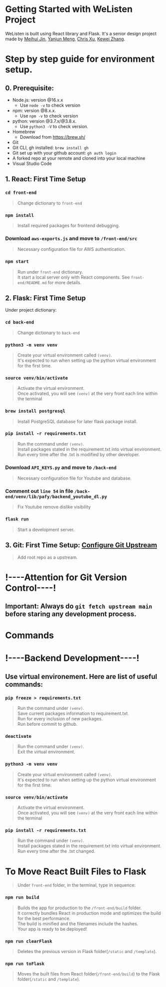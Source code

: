 # Getting Started with WeListen Project

WeListen is built using React library and Flask. It's a senior design project made by [Meihui Jin](https://github.com/MikoJin99), [Yanjun Meng](https://github.com/ymeng1834), [Chris Xu](https://github.com/chrisxhhh/), [Kewei Zhang](https://github.com/jeffzhkw/).

# Step by step guide for environment setup.

## 0. Prerequisite:

- Node.js: version @16.x.x
  - Use `node -v` to check version
- npm: version @8.x.x.
  - Use `npm -v` to check version
- python: version @3.7.x/@3.8.x.
  - Use `python3 -V` to check version.
- Homebrew
  - Download from https://brew.sh/
- Git
- Git CLI, gh installed: `brew install gh`
- Git set up with your github account: `gh auth login`
- A forked repo at your remote and cloned into your local machine
- Visual Studio Code

## 1. React: First Time Setup

### `cd front-end`

> Change dictionary to `front-end`

### `npm install`

> Install required packages for frontend debugging.

### Download `aws-exports.js` and move to `/front-end/src`

> Necessary configuration file for AWS authentication.

### `npm start`

> Run under `front-end` dictionary.\
> It start a local server only with React components.
> See `front-end/README.md` for more details.

## 2. Flask: First Time Setup

Under project dictionary:

### `cd back-end`

> Change dictionary to `back-end`

### `python3 -m venv venv`

> Create your virtual environment called `(venv)`.\
> It's expected to run when setting up the python virtual environment for the first time.

### `source venv/bin/activate `

> Activate the virtual environment. \
> Once activated, you will see `(venv)` at the very front each line within the terminal

### `brew install postgresql`

> Install PostgreSQL database for later flask package install.

### `pip install -r requirements.txt`

> Run the command under `(venv)`.\
> Install packages stated in the requirement.txt into virtual environment.\
> Run every time after the .txt is modified by other developer.

### Download `API_KEYS.py` and move to `/back-end`

> Necessary configuration file for Youtube and database.

### Comment out `line 54` in file `/back-end/venv/lib/pafy/backend_youtube_dl.py`

> Fix Youtube remove dislike visibility

### `flask run`

> Start a development server.

## 3. Git: First Time Setup: [Configure Git Upstream](https://docs.github.com/en/github/collaborating-with-pull-requests/working-with-forks/configuring-a-remote-for-a-fork)

> Add root repo as a upstream.

# !----Attention for Git Version Control----!

## Important: Always do `git fetch upstream main` before staring any development process.

# Commands

# !----Backend Development----!

## Use virtual environement. Here are list of useful commands:

### `pip freeze > requirements.txt`

> Run the command under `(venv)`.\
> Save current packages information to requirement.txt.\
> Run for every inclusion of new packages.\
> Run before commit to github.

### `deactivate`

> Run the command under `(venv)`.\
> Exit the virtual environment.

### `python3 -m venv venv`

> Create your virtual environment called `(venv)`.\
> It's expected to run when setting up the python virtual environment for the first time.

### `source venv/bin/activate `

> Activate the virtual environment. \
> Once activated, you will see `(venv)` at the very front each line within the terminal

### `pip install -r requirements.txt`

> Run the command under `(venv)`.\
> Install packages stated in the requirement.txt into virtual environment.\
> Run every time after the .txt changed.

# To Move React Built Files to Flask

> Under `front-end` folder, in the terminal, type in sequence:

### `npm run build`

> Builds the app for production to the `/front-end/build` folder.\
> It correctly bundles React in production mode and optimizes the build for the best performance.\
> The build is minified and the filenames include the hashes.\
> Your app is ready to be deployed!

### `npm run clearFlask`

> Deletes the previous version in Flask folder(`/static` and `/template`).

### `npm run toFlask`

> Moves the built files from React folder(`/front-end/build`) to the Flask folder(`/static` and `/template`).
